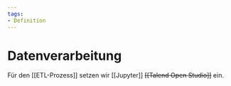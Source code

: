 ```yaml
---
tags:
- Definition
---
```

# Datenverarbeitung

Für den [[ETL-Prozess]] setzen wir [[Jupyter]] ~~[[Talend Open Studio]]~~ ein.